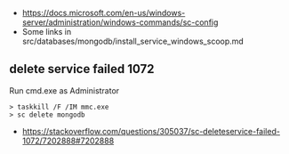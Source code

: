 - https://docs.microsoft.com/en-us/windows-server/administration/windows-commands/sc-config
- Some links in src/databases/mongodb/install_service_windows_scoop.md

## delete service failed 1072

Run cmd.exe as Administrator

```
> taskkill /F /IM mmc.exe
> sc delete mongodb
```

- https://stackoverflow.com/questions/305037/sc-deleteservice-failed-1072/7202888#7202888
